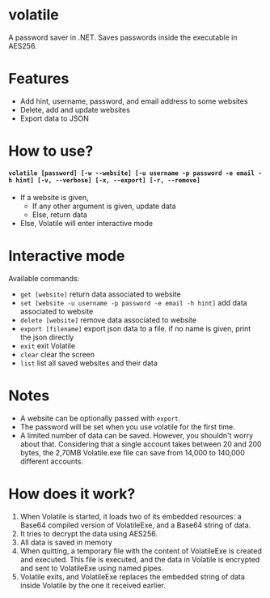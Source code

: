 # volatile
A password saver in .NET. Saves passwords inside the executable in AES256.

# Features
- Add hint, username, password, and email address to some websites
- Delete, add and update websites
- Export data to JSON

# How to use?
#### ``volatile [password] [-w --website] [-u username -p password -e email -h hint] [-v, --verbose] [-x, --export] [-r, --remove]``

- If a website is given,
   - If any other argument is given, update data
   - Else, return data
- Else, Volatile will enter interactive mode

# Interactive mode
Available commands:
- `get [website]` return data associated to website
- `set [website -u username -p password -e email -h hint]` add data associated to website
- `delete [website]` remove data associated to website
- `export [filename]` export json data to a file. if no name is given, print the json directly
- `exit` exit Volatile
- `clear` clear the screen
- `list` list all saved websites and their data

# Notes
- A website can be optionally passed with `export`.
- The password will be set when you use volatile for the first time.
- A limited number of data can be saved. However, you shouldn't worry about that. Considering that a single account takes between 20 and 200 bytes, the 2,70MB Volatile.exe file can save from 14,000 to 140,000 different accounts.

# How does it work?
1. When Volatile is started, it loads two of its embedded resources: a Base64 compiled version of VolatileExe, and a Base64 string of data.
2. It tries to decrypt the data using AES256.
3. All data is saved in memory
4. When quitting, a temporary file with the content of VolatileExe is created and executed. This file is executed, and the data in Volatile is encrypted and sent to VolatileExe using named pipes.
5. Volatile exits, and VolatileExe replaces the embedded string of data inside Volatile by the one it received earlier.
